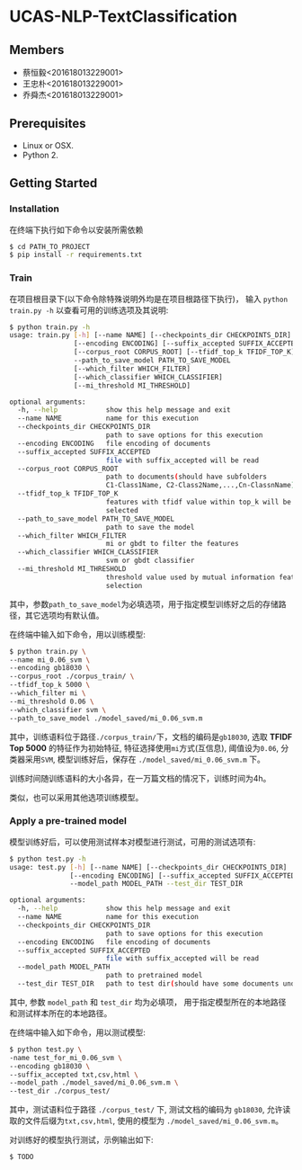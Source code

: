 # UCAS-NLP-TextClassification

## Members

- 蔡恒毅<201618013229001>
- 王忠朴<201618013229001>
- 乔舜杰<201618013229001>

## Prerequisites
- Linux or OSX.
- Python 2.

## Getting Started

### Installation

在终端下执行如下命令以安装所需依赖

```bash
$ cd PATH_TO_PROJECT
$ pip install -r requirements.txt
```

### Train

在项目根目录下(以下命令除特殊说明外均是在项目根路径下执行)，
输入 `python train.py -h` 以查看可用的训练选项及其说明:

```bash
$ python train.py -h
usage: train.py [-h] [--name NAME] [--checkpoints_dir CHECKPOINTS_DIR]
                [--encoding ENCODING] [--suffix_accepted SUFFIX_ACCEPTED]
                [--corpus_root CORPUS_ROOT] [--tfidf_top_k TFIDF_TOP_K]
                --path_to_save_model PATH_TO_SAVE_MODEL
                [--which_filter WHICH_FILTER]
                [--which_classifier WHICH_CLASSIFIER]
                [--mi_threshold MI_THRESHOLD]

optional arguments:
  -h, --help            show this help message and exit
  --name NAME           name for this execution
  --checkpoints_dir CHECKPOINTS_DIR
                        path to save options for this execution
  --encoding ENCODING   file encoding of documents
  --suffix_accepted SUFFIX_ACCEPTED
                        file with suffix_accepted will be read
  --corpus_root CORPUS_ROOT
                        path to documents(should have subfolders
                        C1-Class1Name, C2-Class2Name,...,Cn-ClassnName)
  --tfidf_top_k TFIDF_TOP_K
                        features with tfidf value within top_k will be
                        selected
  --path_to_save_model PATH_TO_SAVE_MODEL
                        path to save the model
  --which_filter WHICH_FILTER
                        mi or gbdt to filter the features
  --which_classifier WHICH_CLASSIFIER
                        svm or gbdt classifier
  --mi_threshold MI_THRESHOLD
                        threshold value used by mutual information feature
                        selection
```

其中，参数`path_to_save_model`为必填选项，用于指定模型训练好之后的存储路径，其它选项均有默认值。

在终端中输入如下命令，用以训练模型:

```bash
$ python train.py \
--name mi_0.06_svm \
--encoding gb18030 \
--corpus_root ./corpus_train/ \
--tfidf_top_k 5000 \
--which_filter mi \
--mi_threshold 0.06 \
--which_classifier svm \
--path_to_save_model ./model_saved/mi_0.06_svm.m
```

其中，训练语料位于路径`./corpus_train/`下，文档的编码是`gb18030`, 选取 **TFIDF Top 5000** 的特征作为初始特征, 
特征选择使用`mi`方式(互信息), 阈值设为`0.06`, 分类器采用`SVM`, 模型训练好后，保存在
`./model_saved/mi_0.06_svm.m` 下。

训练时间随训练语料的大小各异，在一万篇文档的情况下，训练时间为4h。

类似，也可以采用其他选项训练模型。

### Apply a pre-trained model

模型训练好后，可以使用测试样本对模型进行测试，可用的测试选项有:

```bash
$ python test.py -h
usage: test.py [-h] [--name NAME] [--checkpoints_dir CHECKPOINTS_DIR]
               [--encoding ENCODING] [--suffix_accepted SUFFIX_ACCEPTED]
               --model_path MODEL_PATH --test_dir TEST_DIR

optional arguments:
  -h, --help            show this help message and exit
  --name NAME           name for this execution
  --checkpoints_dir CHECKPOINTS_DIR
                        path to save options for this execution
  --encoding ENCODING   file encoding of documents
  --suffix_accepted SUFFIX_ACCEPTED
                        file with suffix_accepted will be read
  --model_path MODEL_PATH
                        path to pretrained model
  --test_dir TEST_DIR   path to test dir(should have some documents under it)
```

其中, 参数 `model_path` 和 `test_dir` 均为必填项，
用于指定模型所在的本地路径和测试样本所在的本地路径。

在终端中输入如下命令，用以测试模型:

```bash
$ python test.py \
-name test_for_mi_0.06_svm \
--encoding gb18030 \
--suffix_accepted txt,csv,html \
--model_path ./model_saved/mi_0.06_svm.m \
--test_dir ./corpus_test/
```

其中，测试语料位于路径 `./corpus_test/` 下, 测试文档的编码为 `gb18030`, 
允许读取的文件后缀为`txt,csv,html`, 使用的模型为 `./model_saved/mi_0.06_svm.m`。

对训练好的模型执行测试，示例输出如下:

```bash
$ TODO
```